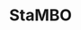---
title: StaMBO
description: "Description for StaMBO software here..."
image: https://placehold.co/600x400/fff/333?text=StaMBO+Screenshot
link: https://imedslab.github.io/spineslicer
---
